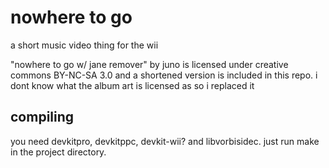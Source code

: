 # nowhere to go
a short music video thing for the wii

"nowhere to go w/ jane remover" by juno is licensed under creative commons BY-NC-SA 3.0 and a shortened version is included in this repo. i dont know what the album art is licensed as so i replaced it

## compiling
you need devkitpro, devkitppc, devkit-wii? and libvorbisidec. just run make in the project directory.
